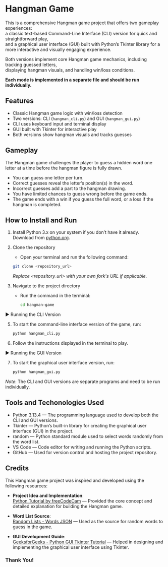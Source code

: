 # **Hangman Game**

This is a comprehensive Hangman game project that offers two gameplay experiences:  
a classic text-based Command-Line Interface (CLI) version for quick and straightforward play,  
and a graphical user interface (GUI) built with Python’s Tkinter library for a more interactive and visually engaging experience.  

Both versions implement core Hangman game mechanics, including tracking guessed letters,  
displaying hangman visuals, and handling win/loss conditions.

**Each mode is implemented in a separate file and should be run individually.**


## **Features**

- Classic Hangman game logic with win/loss detection  
- Two versions: CLI (`hangman_cli.py`) and GUI (`hangman_gui.py`)  
- CLI uses keyboard input and terminal display  
- GUI built with Tkinter for interactive play  
- Both versions show hangman visuals and tracks guesses

## **Gameplay**

The Hangman game challenges the player to guess a hidden word one letter at a time before the hangman figure is fully drawn.

- You can guess one letter per turn.
- Correct guesses reveal the letter’s position(s) in the word.
- Incorrect guesses add a part to the hangman drawing.
- You have limited chances to guess wrong before the game ends.
- The game ends with a win if you guess the full word, or a loss if the hangman is completed.
  
## **How to Install and Run**

1. Install Python 3.x on your system if you don’t have it already.  
   Download from [python.org](https://www.python.org/downloads/).
   
3. Clone the repository
   - Open your terminal and run the following command:
   ```bash
   git clone <repository_url>
   ```
   *Replace <repository_url> with your own fork's URL if applicable.*
     
4. Navigate to the project directory
   - Run the command in the terminal:
     ```bash
     cd hangman-game
     ```
▶️ Running the CLI Version

5. To start the command-line interface version of the game, run:
   ```bash
   python hangman_cli.py
   ```
6. Follow the instructions displayed in the terminal to play.

▶️ Running the GUI Version

7. To start the graphical user interface version, run:
   ```bash
   python hangman_gui.py
   ```
*Note*: The CLI and GUI versions are separate programs and need to be run individually.

## **Tools and Techonologies Used**

- Python 3.13.4 — The programming language used to develop both the CLI and GUI versions.
- Tkinter — Python’s built-in library for creating the graphical user interface (GUI) in the project.
- random — Python standard module used to select words randomly from the word list.
- VS Code — Code editor for writing and running the Python scripts.
- GitHub — Used for version control and hosting the project repository.

## **Credits**

This Hangman game project was inspired and developed using the following resources:

- **Project Idea and Implementation**:  
  [Python Tutorial by freeCodeCam](https://www.freecodecamp.org/news/python-projects-for-beginners/) — Provided the core concept and detailed explanation for building the Hangman game.

- **Word List Source**:  
  [Random Lists - Words JSON](https://www.randomlists.com/data/words.json) — Used as the source for random words to guess in the game.

- **GUI Development Guide**:  
  [GeeksforGeeks - Python GUI Tkinter Tutorial](https://www.geeksforgeeks.org/python-gui-tkinter/) — Helped in designing and implementing the graphical user interface using Tkinter.


### Thank You!



      



